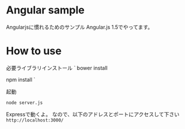 # Angular sample

Angularjsに慣れるためのサンプル
Angular.js 1.5でやってます。

# How to use

必要ライブラリインストール
`
bower install

npm install
`

起動

`
node server.js
`

Expressで動くよ。
なので、以下のアドレスとポートにアクセスして下さい
`
http://localhost:3000/
`
